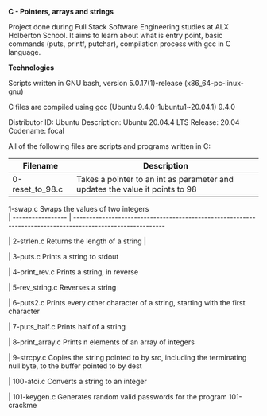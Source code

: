 __C - Pointers, arrays and strings__

Project done during Full Stack Software Engineering studies at ALX Holberton School. It aims to learn about what is entry point, basic commands (puts, printf, putchar), compilation process with gcc in C language.

__Technologies__

Scripts written in GNU bash, version 5.0.17(1)-release (x86_64-pc-linux-gnu) 

C files are compiled using gcc (Ubuntu 9.4.0-1ubuntu1~20.04.1) 9.4.0

Distributor ID: Ubuntu
Description:    Ubuntu 20.04.4 LTS
Release:        20.04
Codename:       focal
                                                                                                                       
                                                                                                                                      
All of the following files are scripts and programs written in C: 

| __Filename__       |   __Description__  |
| -----------------  |  ---------------------------------------------------------------------------------------------------------- 
| 0-reset_to_98.c	   |  Takes a pointer to an int as parameter and updates the value it points to 98

 1-swap.c	             Swaps the values of two integers    
| -----------------  |  ---------------------------------------------------------------------------------------------------------- 

| 2-strlen.c             Returns the length of a string    |                                                                        
                                                                                                         
| 3-puts.c	             Prints a string to stdout

| 4-print_rev.c	         Prints a string, in reverse

| 5-rev_string.c	       Reverses a string

| 6-puts2.c	             Prints every other character of a string, starting with the first character

| 7-puts_half.c	         Prints half of a string

| 8-print_array.c        Prints n elements of an array of integers

| 9-strcpy.c	           Copies the string pointed to by src, including the terminating null byte, to the buffer pointed to by dest

| 100-atoi.c	           Converts a string to an integer

|  101-keygen.c	         Generates random valid passwords for the program 101-crackme

